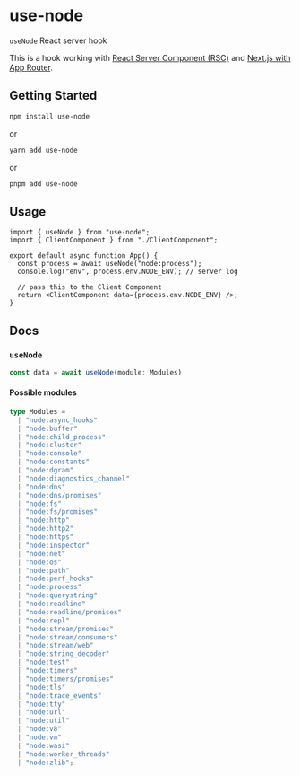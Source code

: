 # use-node

`useNode` React server hook

This is a hook working with [React Server Component (RSC)](https://beta.nextjs.org/docs/rendering/server-and-client-components#server-components) and [Next.js with App Router](https://beta.nextjs.org/docs/app-directory-roadmap).

## Getting Started

```bash
npm install use-node
```

or

```bash
yarn add use-node
```

or

```bash
pnpm add use-node
```

## Usage

```tsx
import { useNode } from "use-node";
import { ClientComponent } from "./ClientComponent";

export default async function App() {
  const process = await useNode("node:process");
  console.log("env", process.env.NODE_ENV); // server log

  // pass this to the Client Component
  return <ClientComponent data={process.env.NODE_ENV} />;
}
```

## Docs

### `useNode`

```ts
const data = await useNode(module: Modules)
```

#### Possible modules

```ts
type Modules =
  | "node:async_hooks"
  | "node:buffer"
  | "node:child_process"
  | "node:cluster"
  | "node:console"
  | "node:constants"
  | "node:dgram"
  | "node:diagnostics_channel"
  | "node:dns"
  | "node:dns/promises"
  | "node:fs"
  | "node:fs/promises"
  | "node:http"
  | "node:http2"
  | "node:https"
  | "node:inspector"
  | "node:net"
  | "node:os"
  | "node:path"
  | "node:perf_hooks"
  | "node:process"
  | "node:querystring"
  | "node:readline"
  | "node:readline/promises"
  | "node:repl"
  | "node:stream/promises"
  | "node:stream/consumers"
  | "node:stream/web"
  | "node:string_decoder"
  | "node:test"
  | "node:timers"
  | "node:timers/promises"
  | "node:tls"
  | "node:trace_events"
  | "node:tty"
  | "node:url"
  | "node:util"
  | "node:v8"
  | "node:vm"
  | "node:wasi"
  | "node:worker_threads"
  | "node:zlib";
```
